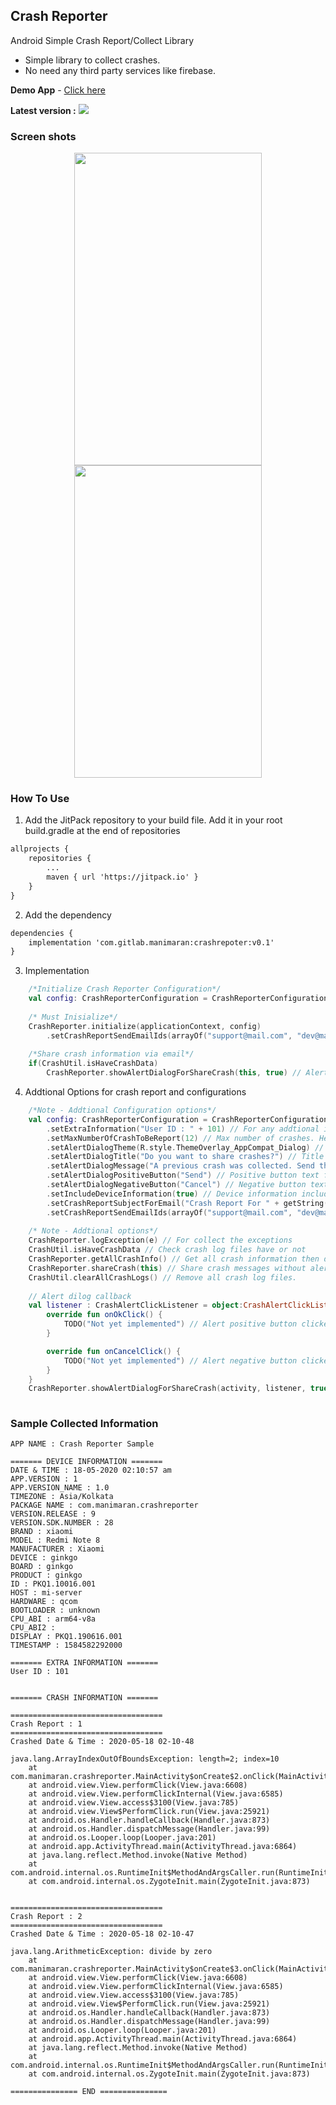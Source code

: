 ## Crash Reporter
Android Simple Crash Report/Collect Library

* Simple library to collect crashes.
* No need any third party services like firebase.

**Demo App** - [Click here](https://gitlab.com/manimaran/crashrepoter/-/jobs/556199226/artifacts/download)

**Latest version :** [![](https://jitpack.io/v/com.gitlab.manimaran/crashrepoter.svg)](https://jitpack.io/#com.gitlab.manimaran/crashrepoter)


### Screen shots

<center>
<img src="https://gitlab.com/manimaran/crashreporter/raw/master/files/crashreporter_1.jpg" data-canonical-src="https://gitlab.com/manimaran/crashreporter/raw/master/files/crashreporter_1.jpg" width="300" height="500" />
<img src="https://gitlab.com/manimaran/crashreporter/raw/master/files/crashreporter_2.jpg" data-canonical-src="https://gitlab.com/manimaran/crashreporter/raw/master/files/crashreporter_2.jpg" width="300" height="500" />

</center>


### How To Use

1. Add the JitPack repository to your build file. Add it in your root build.gradle at the end of repositories

```xml
allprojects {
    repositories {
    	...
    	maven { url 'https://jitpack.io' }
    }
}
```

2. Add the dependency

```xml
dependencies {
    implementation 'com.gitlab.manimaran:crashrepoter:v0.1'
}
```

3. Implementation

```kotlin
    /*Initialize Crash Reporter Configuration*/
    val config: CrashReporterConfiguration = CrashReporterConfiguration()
        
    /* Must Inisialize*/
    CrashReporter.initialize(applicationContext, config)
        .setCrashReportSendEmailIds(arrayOf("support@mail.com", "dev@mail.com"))
    
    /*Share crash information via email*/
    if(CrashUtil.isHaveCrashData)
        CrashReporter.showAlertDialogForShareCrash(this, true) // Alert dialog for confirmation of share crash logs. Here clearCrashLogsAfterShare = true/false(Default true). It will help to remove already shared crashes.
```
4. Addtional Options for crash report and configurations

```kotlin
    /*Note - Addtional Configuration options*/
    val config: CrashReporterConfiguration = CrashReporterConfiguration()
        .setExtraInformation("User ID : " + 101) // For any addtional information to be report - <NOT REQUIRED>
        .setMaxNumberOfCrashToBeReport(12) // Max number of crashes. Here, Default 5 and maximum 15 - <NOT REQUIRED>
        .setAlertDialogTheme(R.style.ThemeOverlay_AppCompat_Dialog) // Theme for alert dialog - <NOT REQUIRED>
        .setAlertDialogTitle("Do you want to share crashes?") // Title for alert dialog - <NOT REQUIRED>
        .setAlertDialogMessage("A previous crash was collected. Send the crash logs to developer to fix this issue in the future.") // Message for alert dialog - <NOT REQUIRED>
        .setAlertDialogPositiveButton("Send") // Positive button text for alert dialog - <NOT REQUIRED>
        .setAlertDialogNegativeButton("Cancel") // Negative button text for alert dialog - <NOT REQUIRED>
        .setIncludeDeviceInformation(true) // Device information include or not. Default true. - <NOT REQUIRED>
        .setCrashReportSubjectForEmail("Crash Report For " + getString(R.string.app_name) + "App") // Subject of crashes mail - <NOT REQUIRED>
        .setCrashReportSendEmailIds(arrayOf("support@mail.com", "dev@mail.com")) // Email Ids to send the crashes - <REQUIRED>
    
    /* Note - Addtional options*/
    CrashReporter.logException(e) // For collect the exceptions
    CrashUtil.isHaveCrashData // Check crash log files have or not
    CrashReporter.getAllCrashInfo() // Get all crash information then do custom action with this data. Return latest top max limit crashes data.
    CrashReporter.shareCrash(this) // Share crash messages without alert dialog.
    CrashUtil.clearAllCrashLogs() // Remove all crash log files.
    
    // Alert dilog callback
    val listener : CrashAlertClickListener = object:CrashAlertClickListener{
        override fun onOkClick() {
            TODO("Not yet implemented") // Alert positive button clicked
        }

        override fun onCancelClick() {
            TODO("Not yet implemented") // Alert negative button clicked
        }
    }
    CrashReporter.showAlertDialogForShareCrash(activity, listener, true)
    
```


### Sample Collected Information

```text
APP NAME : Crash Reporter Sample

======= DEVICE INFORMATION =======
DATE & TIME : 18-05-2020 02:10:57 am
APP.VERSION : 1
APP.VERSION_NAME : 1.0
TIMEZONE : Asia/Kolkata
PACKAGE NAME : com.manimaran.crashreporter
VERSION.RELEASE : 9
VERSION.SDK.NUMBER : 28
BRAND : xiaomi
MODEL : Redmi Note 8
MANUFACTURER : Xiaomi
DEVICE : ginkgo
BOARD : ginkgo
PRODUCT : ginkgo
ID : PKQ1.10016.001
HOST : mi-server
HARDWARE : qcom
BOOTLOADER : unknown
CPU_ABI : arm64-v8a
CPU_ABI2 : 
DISPLAY : PKQ1.190616.001
TIMESTAMP : 1584582292000

======= EXTRA INFORMATION =======
User ID : 101


======= CRASH INFORMATION =======

==================================
Crash Report : 1
==================================
Crashed Date & Time : 2020-05-18 02-10-48

java.lang.ArrayIndexOutOfBoundsException: length=2; index=10
	at com.manimaran.crashreporter.MainActivity$onCreate$2.onClick(MainActivity.kt:40)
	at android.view.View.performClick(View.java:6608)
	at android.view.View.performClickInternal(View.java:6585)
	at android.view.View.access$3100(View.java:785)
	at android.view.View$PerformClick.run(View.java:25921)
	at android.os.Handler.handleCallback(Handler.java:873)
	at android.os.Handler.dispatchMessage(Handler.java:99)
	at android.os.Looper.loop(Looper.java:201)
	at android.app.ActivityThread.main(ActivityThread.java:6864)
	at java.lang.reflect.Method.invoke(Native Method)
	at com.android.internal.os.RuntimeInit$MethodAndArgsCaller.run(RuntimeInit.java:547)
	at com.android.internal.os.ZygoteInit.main(ZygoteInit.java:873)


==================================
Crash Report : 2
==================================
Crashed Date & Time : 2020-05-18 02-10-47

java.lang.ArithmeticException: divide by zero
	at com.manimaran.crashreporter.MainActivity$onCreate$3.onClick(MainActivity.kt:45)
	at android.view.View.performClick(View.java:6608)
	at android.view.View.performClickInternal(View.java:6585)
	at android.view.View.access$3100(View.java:785)
	at android.view.View$PerformClick.run(View.java:25921)
	at android.os.Handler.handleCallback(Handler.java:873)
	at android.os.Handler.dispatchMessage(Handler.java:99)
	at android.os.Looper.loop(Looper.java:201)
	at android.app.ActivityThread.main(ActivityThread.java:6864)
	at java.lang.reflect.Method.invoke(Native Method)
	at com.android.internal.os.RuntimeInit$MethodAndArgsCaller.run(RuntimeInit.java:547)
	at com.android.internal.os.ZygoteInit.main(ZygoteInit.java:873)

=============== END ===============

```
